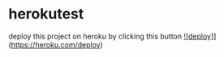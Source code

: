 # herokutest

deploy this project on heroku by clicking this button
[![deploy]](https://www.herokucdn.com/deploy/button.svg)](https://heroku.com/deploy)
